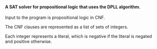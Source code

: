 #### A SAT solver for propositional logic that uses the DPLL algorithm. ####

Input to the program is propositional logic in CNF.

The CNF clauses are represented as a list of sets of integers.

Each integer represents a literal, which is negative if the literal is negated and positive otherwise.
